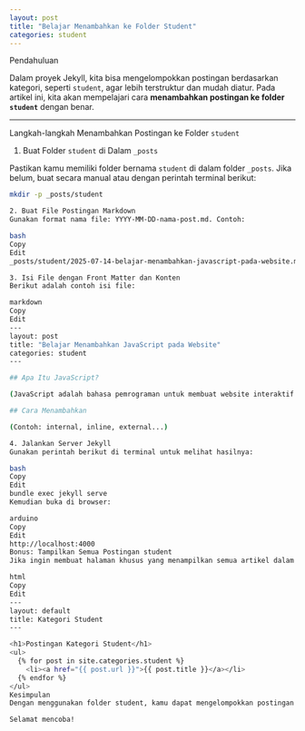 ```yaml
---
layout: post
title: "Belajar Menambahkan ke Folder Student"
categories: student
---
```


Pendahuluan

Dalam proyek Jekyll, kita bisa mengelompokkan postingan berdasarkan kategori, seperti `student`, agar lebih terstruktur dan mudah diatur. Pada artikel ini, kita akan mempelajari cara **menambahkan postingan ke folder `student`** dengan benar.

---

Langkah-langkah Menambahkan Postingan ke Folder `student`

1. Buat Folder `student` di Dalam `_posts`

Pastikan kamu memiliki folder bernama `student` di dalam folder `_posts`. Jika belum, buat secara manual atau dengan perintah terminal berikut:

```bash
mkdir -p _posts/student

2. Buat File Postingan Markdown
Gunakan format nama file: YYYY-MM-DD-nama-post.md. Contoh:

bash
Copy
Edit
_posts/student/2025-07-14-belajar-menambahkan-javascript-pada-website.md

3. Isi File dengan Front Matter dan Konten
Berikut adalah contoh isi file:

markdown
Copy
Edit
---
layout: post
title: "Belajar Menambahkan JavaScript pada Website"
categories: student
---

## Apa Itu JavaScript?

(JavaScript adalah bahasa pemrograman untuk membuat website interaktif...)

## Cara Menambahkan

(Contoh: internal, inline, external...)

4. Jalankan Server Jekyll
Gunakan perintah berikut di terminal untuk melihat hasilnya:

bash
Copy
Edit
bundle exec jekyll serve
Kemudian buka di browser:

arduino
Copy
Edit
http://localhost:4000
Bonus: Tampilkan Semua Postingan student
Jika ingin membuat halaman khusus yang menampilkan semua artikel dalam kategori student, buat file student.html:

html
Copy
Edit
---
layout: default
title: Kategori Student
---

<h1>Postingan Kategori Student</h1>
<ul>
  {% for post in site.categories.student %}
    <li><a href="{{ post.url }}">{{ post.title }}</a></li>
  {% endfor %}
</ul>
Kesimpulan
Dengan menggunakan folder student, kamu dapat mengelompokkan postingan dan membuat struktur blog yang rapi. Ini sangat berguna untuk situs edukasi, tugas kuliah, atau proyek kelompok.

Selamat mencoba!
